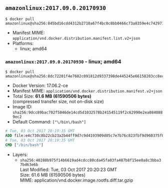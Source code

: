 ## `amazonlinux:2017.09.0.20170930`

```console
$ docker pull amazonlinux@sha256:845bd16cdd4312b2710a67f4bc0c8bb0466c73a8359e4c742971a7eb66b50b60
```

-	Manifest MIME: `application/vnd.docker.distribution.manifest.list.v2+json`
-	Platforms:
	-	linux; amd64

### `amazonlinux:2017.09.0.20170930` - linux; amd64

```console
$ docker pull amazonlinux@sha256:8dc72201f4e7602c091812d9337398de445245e66158203cc8ec593e3f310356
```

-	Docker Version: 17.06.2-ce
-	Manifest MIME: `application/vnd.docker.distribution.manifest.v2+json`
-	Total Size: **61.6 MB (61590506 bytes)**  
	(compressed transfer size, not on-disk size)
-	Image ID: `sha256:9dcc89bac702f5046de14cd5d1032578b241545119f2c62990e2ea0840889ec2`
-	Default Command: `["\/bin\/bash"]`

```dockerfile
# Tue, 03 Oct 2017 20:19:35 GMT
ADD file:e4c730c8b22cb23a2b44ff9d7c9d4193909d05c7e7b76c823fbf9d960375f044 in / 
# Tue, 03 Oct 2017 20:19:35 GMT
CMD ["/bin/bash"]
```

-	Layers:
	-	`sha256:40280b975f14b6619ad4cdcc80cda45fa03fa487b8f15ee0a8c3bba37bd63e6b`  
		Last Modified: Tue, 03 Oct 2017 20:20:23 GMT  
		Size: 61.6 MB (61590506 bytes)  
		MIME: application/vnd.docker.image.rootfs.diff.tar.gzip
